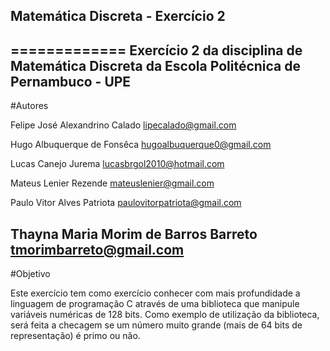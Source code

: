 ## Matemática Discreta - Exercício 2
=============
Exercício 2 da disciplina de Matemática Discreta da Escola Politécnica de Pernambuco - UPE
-------------
#Autores

Felipe José Alexandrino Calado <lipecalado@gmail.com>

Hugo Albuquerque de Fonsêca <hugoalbuquerque0@gmail.com>

Lucas Canejo Jurema <lucasbrgol2010@hotmail.com>

Mateus Lenier Rezende <mateuslenier@gmail.com>

Paulo Vitor Alves Patriota <paulovitorpatriota@gmail.com>

Thayna Maria Morim de Barros Barreto <tmorimbarreto@gmail.com>
-------------
#Objetivo

Este exercício tem como exercício conhecer com mais profundidade a linguagem de programação C através de uma biblioteca que manipule variáveis numéricas de 128 bits. Como exemplo de utilização da biblioteca, será feita a checagem se um número muito grande (mais de 64 bits de representação) é primo ou não.
